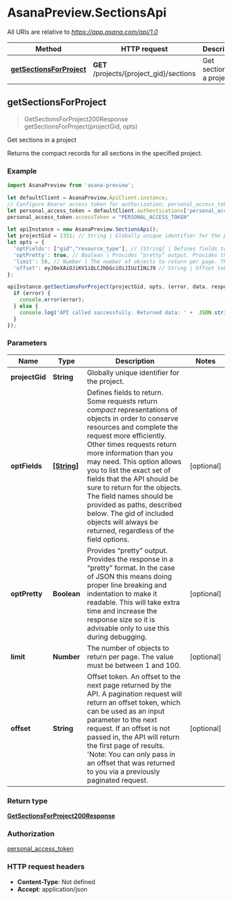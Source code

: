 # AsanaPreview.SectionsApi

All URIs are relative to *https://app.asana.com/api/1.0*

Method | HTTP request | Description
------------- | ------------- | -------------
[**getSectionsForProject**](SectionsApi.md#getSectionsForProject) | **GET** /projects/{project_gid}/sections | Get sections in a project



## getSectionsForProject

> GetSectionsForProject200Response getSectionsForProject(projectGid, opts)

Get sections in a project

Returns the compact records for all sections in the specified project.

### Example

```javascript
import AsanaPreview from 'asana-preview';

let defaultClient = AsanaPreview.ApiClient.instance;
// Configure Bearer access token for authorization: personal_access_token
let personal_access_token = defaultClient.authentications['personal_access_token'];
personal_access_token.accessToken = "PERSONAL_ACCESS_TOKEN"

let apiInstance = new AsanaPreview.SectionsApi();
let projectGid = 1331; // String | Globally unique identifier for the project.
let opts = {
  'optFields': ["gid","resource_type"], // [String] | Defines fields to return.  Some requests return *compact* representations of objects in order to conserve resources and complete the request more efficiently. Other times requests return more information than you may need. This option allows you to list the exact set of fields that the API should be sure to return for the objects. The field names should be provided as paths, described below.  The gid of included objects will always be returned, regardless of the field options.
  'optPretty': true, // Boolean | Provides “pretty” output. Provides the response in a “pretty” format. In the case of JSON this means doing proper line breaking and indentation to make it readable. This will take extra time and increase the response size so it is advisable only to use this during debugging.
  'limit': 50, // Number | The number of objects to return per page. The value must be between 1 and 100.
  'offset': eyJ0eXAiOJiKV1iQLCJhbGciOiJIUzI1NiJ9 // String | Offset token.  An offset to the next page returned by the API. A pagination request will return an offset token, which can be used as an input parameter to the next request. If an offset is not passed in, the API will return the first page of results.  'Note: You can only pass in an offset that was returned to you via a previously paginated request.
};

apiInstance.getSectionsForProject(projectGid, opts, (error, data, response) => {
  if (error) {
    console.error(error);
  } else {
    console.log('API called successfully. Returned data: ' +  JSON.stringify(data, 0, 2));
  }
});
```

### Parameters


Name | Type | Description  | Notes
------------- | ------------- | ------------- | -------------
 **projectGid** | **String**| Globally unique identifier for the project. | 
 **optFields** | [**[String]**](String.md)| Defines fields to return.  Some requests return *compact* representations of objects in order to conserve resources and complete the request more efficiently. Other times requests return more information than you may need. This option allows you to list the exact set of fields that the API should be sure to return for the objects. The field names should be provided as paths, described below.  The gid of included objects will always be returned, regardless of the field options. | [optional] 
 **optPretty** | **Boolean**| Provides “pretty” output. Provides the response in a “pretty” format. In the case of JSON this means doing proper line breaking and indentation to make it readable. This will take extra time and increase the response size so it is advisable only to use this during debugging. | [optional] 
 **limit** | **Number**| The number of objects to return per page. The value must be between 1 and 100. | [optional] 
 **offset** | **String**| Offset token.  An offset to the next page returned by the API. A pagination request will return an offset token, which can be used as an input parameter to the next request. If an offset is not passed in, the API will return the first page of results.  &#39;Note: You can only pass in an offset that was returned to you via a previously paginated request. | [optional] 

### Return type

[**GetSectionsForProject200Response**](GetSectionsForProject200Response.md)

### Authorization

[personal_access_token](../README.md#personal_access_token)

### HTTP request headers

- **Content-Type**: Not defined
- **Accept**: application/json

